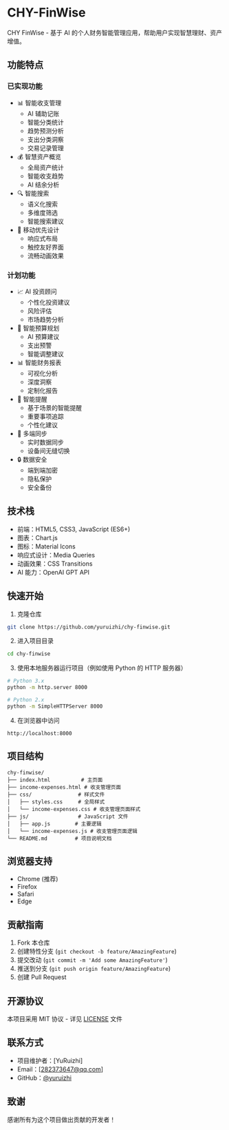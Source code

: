 # CHY-FinWise

CHY FinWise - 基于 AI 的个人财务智能管理应用，帮助用户实现智慧理财、资产增值。

## 功能特点

### 已实现功能
- 📊 智能收支管理
  - AI 辅助记账
  - 智能分类统计
  - 趋势预测分析
  - 支出分类洞察
  - 交易记录管理
- 💰 智慧资产概览
  - 全局资产统计
  - 智能收支趋势
  - AI 结余分析
- 🔍 智能搜索
  - 语义化搜索
  - 多维度筛选
  - 智能搜索建议
- 📱 移动优先设计
  - 响应式布局
  - 触控友好界面
  - 流畅动画效果

### 计划功能
- 📈 AI 投资顾问
  - 个性化投资建议
  - 风险评估
  - 市场趋势分析
- 📅 智能预算规划
  - AI 预算建议
  - 支出预警
  - 智能调整建议
- 📊 智能财务报表
  - 可视化分析
  - 深度洞察
  - 定制化报告
- 🔔 智能提醒
  - 基于场景的智能提醒
  - 重要事项追踪
  - 个性化建议
- 📱 多端同步
  - 实时数据同步
  - 设备间无缝切换
- 🔒 数据安全
  - 端到端加密
  - 隐私保护
  - 安全备份

## 技术栈

- 前端：HTML5, CSS3, JavaScript (ES6+)
- 图表：Chart.js
- 图标：Material Icons
- 响应式设计：Media Queries
- 动画效果：CSS Transitions
- AI 能力：OpenAI GPT API

## 快速开始

1. 克隆仓库
```bash
git clone https://github.com/yuruizhi/chy-finwise.git
```

2. 进入项目目录
```bash
cd chy-finwise
```

3. 使用本地服务器运行项目（例如使用 Python 的 HTTP 服务器）
```bash
# Python 3.x
python -m http.server 8000

# Python 2.x
python -m SimpleHTTPServer 8000
```

4. 在浏览器中访问
```
http://localhost:8000
```

## 项目结构

```
chy-finwise/
├── index.html          # 主页面
├── income-expenses.html # 收支管理页面
├── css/               # 样式文件
│   ├── styles.css     # 全局样式
│   └── income-expenses.css # 收支管理页面样式
├── js/                # JavaScript 文件
│   ├── app.js        # 主要逻辑
│   └── income-expenses.js # 收支管理页面逻辑
└── README.md         # 项目说明文档
```

## 浏览器支持

- Chrome (推荐)
- Firefox
- Safari
- Edge

## 贡献指南

1. Fork 本仓库
2. 创建特性分支 (`git checkout -b feature/AmazingFeature`)
3. 提交改动 (`git commit -m 'Add some AmazingFeature'`)
4. 推送到分支 (`git push origin feature/AmazingFeature`)
5. 创建 Pull Request

## 开源协议

本项目采用 MIT 协议 - 详见 [LICENSE](LICENSE) 文件

## 联系方式

- 项目维护者：[YuRuizhi]
- Email：[282373647@qq.com]
- GitHub：[@yuruizhi](https://github.com/yuruizhi)

## 致谢

感谢所有为这个项目做出贡献的开发者！ 